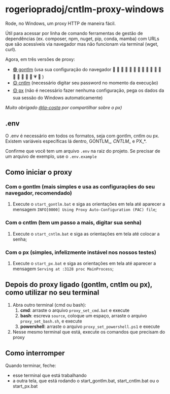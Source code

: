 # rogeriopradoj/cntlm-proxy-windows

Rode, no Windows, um proxy HTTP de maneira fácil.

Útil para acessar por linha de comando ferramentas de gestão de dependências (ex. composer, npm, nuget, pip, conda, mamba) com URLs que são acessíveis via navegador mas não funcionam via terminal (wget, curl).

Agora, em três versões de proxy:

- [🟢 gontlm](https://github.com/bdwyertech/gontlm-proxy) (usa sua configuração do navegador 🛴 🧡 🛴 💛 🛴 💚 🛴 💙 🛴 💜 🛴 🤎 🛴 🖤 🛴 🤍 🛴 💗 🛴 )
- [🟡 cntlm](http://cntlm.sourceforge.net/) (necessário digitar seu password no momento da execução)
- [🟡 px](https://github.com/genotrance/px) (não é necessário fazer nenhuma configuração, pega os dados da sua sessão do Windows automaticamente)

*Muito obrigado [@la-costa](https://github.com/la-costa) por compartilhar sobre o px)*

## .env

O .env é necessário em todos os formatos, seja com gontlm, cntlm ou px. Existem variáveis específicas lá dentro, GONTLM_*, CNTLM_* e PX_*.

Confirme que você tem um arquivo `.env` na raiz do projeto. Se precisar de um arquivo de exemplo, use o `.env.example`

## Como iniciar o proxy

### Com o gontlm (mais simples e usa as configurações do seu navegador, recomendado)

1. Execute o `start_gontlm.bat` e siga as orientações em tela até aparecer a mensagem `INFO[0000] Using Proxy Auto-Configuration (PAC) file`;

### Com o cntlm (tem um passo a mais, digitar sua senha)

1. Execute o `start_cntlm.bat` e siga as orientações em tela até colocar a senha;

### Com o px (simples, infelizmente instável nos nossos testes)

1. Execute o `start_px.bat` e siga as orientações em tela até aparecer a mensagem `Serving at :3128 proc MainProcess`;

## Depois do proxy ligado (gontlm, cntlm ou px), como utilizar no seu terminal

1. Abra outro terminal (cmd ou bash):
    1. **cmd**: arraste o arquivo `proxy_set_cmd.bat` e execute
    2. **bash**: escreva `source`, coloque um espaço, arraste o arquivo `proxy_set_bash.sh`, e execute
    1. **powershell**: arraste o arquivo `proxy_set_powershell.ps1` e execute
2. Nesse mesmo terminal que está, execute os comandos que precisam do proxy

## Como interromper

Quando terminar, feche:

- esse terminal que está trabalhando
- a outra tela, que está rodando o start_gontlm.bat, start_cntlm.bat ou o start_px.bat
